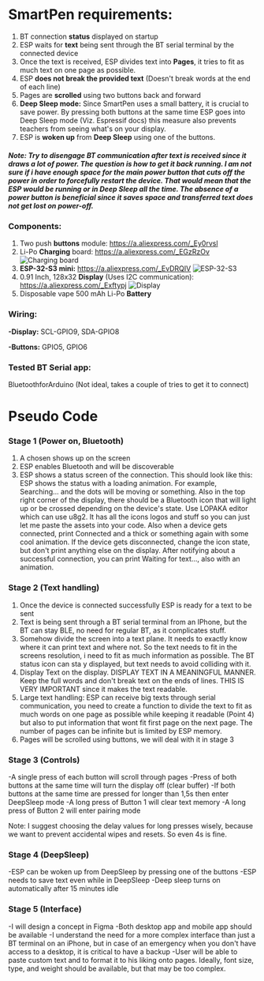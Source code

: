 # SmartPen requirements:
1. BT connection **status** displayed on startup
2. ESP waits for **text** being sent through the BT serial terminal by the connected device
3. Once the text is received, ESP divides text into **Pages**, it tries to fit as much text on one page as possible.
4. ESP **does not break the provided text** (Doesn't break words at the end of each line)
5. Pages are **scrolled** using two buttons back and forward
6. **Deep Sleep mode:** Since SmartPen uses a small battery, it is crucial to save power. By pressing both buttons at the same time ESP goes into Deep Sleep mode (Viz. Espressif docs) this measure also prevents teachers from seeing what's on your display.
7. ESP is **woken up** from **Deep Sleep** using one of the buttons.
 

##### Note: Try to disengage BT communication after text is received since it draws a lot of power. The question is how to get it back running. I am not sure if i have enough space for the main power button that cuts off the power in order to forcefully restart the device. That would mean that the ESP would be running or in Deep Sleep all the time. The absence of a power button is beneficial since it saves space and transferred text does not get lost on power-off.

### Components: 
1. Two push **buttons** module: https://a.aliexpress.com/_Ey0rvsl 
2. Li-Po **Charging** board: https://a.aliexpress.com/_EGzRzOv   
 ![Charging board](https://github.com/freddycz/smart-pen/blob/main/Hardware/charging.png)
3. **ESP-32-S3 mini:** https://a.aliexpress.com/_EvDRQIV
![ESP-32-S3](https://github.com/freddycz/smart-pen/blob/main/Hardware/esp.png)
4. 0.91 Inch, 128x32 **Display** (Uses I2C communication): https://a.aliexpress.com/_Exftypj
![Display](https://github.com/freddycz/smart-pen/blob/main/Hardware/display.png)
5. Disposable vape 500 mAh Li-Po **Battery**

### Wiring:    
  **-Display:** SCL-GPIO9, SDA-GPIO8

  **-Buttons:** GPIO5, GPIO6

### Tested BT Serial app: 
BluetoothforArduino (Not ideal, takes a couple of tries to get it to connect)

# Pseudo Code

### Stage 1 (Power on, Bluetooth)

1. A chosen shows up on the screen
2. ESP enables Bluetooth and will be discoverable
3. ESP shows a status screen of the connection. This should look like this: ESP shows the status with a loading animation. For example, Searching... and the dots will be moving or something. Also in the top right corner of the display, there should be a Bluetooth icon that will light up or be crossed depending on the device's state. Use LOPAKA editor which can use u8g2. It has all the icons logos and stuff so you can just let me paste the assets into your code. Also when a device gets connected, print Connected and a thick or something again with some cool animation. If the device gets disconnected, change the icon state, but don't print anything else on the display. After notifying about a successful connection, you can print Waiting for text..., also with an animation. 

### Stage 2 (Text handling)

1. Once the device is connected successfully ESP is ready for a text to be sent 
2. Text is being sent through a BT serial terminal from an IPhone, but the BT can stay BLE, no need for regular BT, as it complicates stuff.
3. Somehow divide the screen into a text plane. It needs to exactly know where it can print text and where not. So the text needs to fit in the screens resolution, i need to fit as much information as possible. The BT status icon can sta y displayed, but text needs to avoid colliding with it.
4. Display Text on the display. DISPLAY TEXT IN A MEANINGFUL MANNER. Keep the full words and don't break text on the ends of lines. THIS IS VERY IMPORTANT since it makes the text readable. 
5. Large text handling: ESP can receive big texts through serial communication, you need to create a function to divide the text to fit as much words on one page as possible while keeping it readable (Point 4) but also to put information that wont fit first page on the next page. The number of pages can be infinite but is limited by ESP memory. 
6. Pages will be scrolled using buttons, we will deal with it in stage 3

### Stage 3 (Controls)

-A single press of each button will scroll through pages
-Press of both buttons at the same time will turn the display off (clear buffer)
-If both buttons at the same time are pressed for longer than 1,5s then enter DeepSleep mode
-A long press of Button 1 will clear text memory
-A long press of Button 2 will enter pairing mode

Note: I suggest choosing the delay values for long presses wisely, because we want to prevent accidental wipes and resets. So even 4s is fine.

### Stage 4 (DeepSleep)

-ESP can be woken up from DeepSleep by pressing one of the buttons
-ESP needs to save text even while in DeepSleep
-Deep sleep turns on automatically after 15 minutes idle

### Stage 5 (Interface)

-I will design a concept in Figma
-Both desktop app and mobile app should be available
-I understand the need for a more complex interface than just a BT terminal on an iPhone, but in case of an emergency when you don't have access to a desktop, it is critical to have a backup
-User will be able to paste custom text and to format it to his liking onto pages. Ideally, font size, type, and weight should be available, but that may be too complex. 
